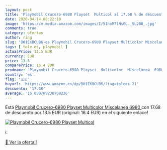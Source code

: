 ```yaml
---
layout: post
title: 'Playmobil Crucero-6980 Playset  Multicol al 17.68 % de descuento'
date: 2020-04-14 08:22:18
image: 'https://m.media-amazon.com/images/I/51hoM7lNsGL._SL200_.jpg'
comments: true
category: ofertas
author: ring
slug: 'B01EKBCUB6-es Playmobil Crucero-6980 Playset Multicolor Miscelanea 6980'
tags: [ tole.es, playmobil ]
actualPrice: 13.5 EUR
currency: EUR
price: 13.5
comparePrice: 16.4 EUR
prodname: 'Playmobil Crucero-6980 Playset  Multicolor  Miscelanea  6980 '
country: 'es'
flag: '🇪🇸'
buyurl: 'https://www.amazon.es/dp/B01EKBCUB6/?tag=tolees-21'
descuento: '17.68'
average: '16.090769230769236'
---
```


Está [Playmobil Crucero-6980 Playset  Multicolor  Miscelanea  6980 ](https://www.amazon.es/dp/B01EKBCUB6/?tag=tolees-21) con 17.68 de descuento por 13.5 EUR (original: 16.4 EUR) en el siguiente enlace!

[![Playmobil Crucero-6980 Playset  Multicol](https://m.media-amazon.com/images/I/51hoM7lNsGL._SL200_.jpg)](https://www.amazon.es/dp/B01EKBCUB6/?tag=tolees-21)

ℹ️:


[🛒 Ver la oferta!!](https://www.amazon.es/dp/B01EKBCUB6/?tag=tolees-21)
